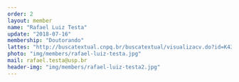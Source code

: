 ```yaml
---
order: 2
layout: member
name: "Rafael Luiz Testa"
update: "2018-07-16"
membership: "Doutorando"
lattes: "http://buscatextual.cnpq.br/buscatextual/visualizacv.do?id=K4316890Y1"
photo: "img/members/rafael-luiz-testa.jpg"
mail: rafael.testa@usp.br
header-img: "img/members/rafael-luiz-testa2.jpg"
---
```

